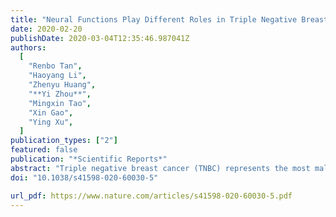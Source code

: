 ```yaml
---
title: "Neural Functions Play Different Roles in Triple Negative Breast Cancer (TNBC) and non-TNBC"
date: 2020-02-20
publishDate: 2020-03-04T12:35:46.987041Z
authors:
  [
    "Renbo Tan",
    "Haoyang Li",
    "Zhenyu Huang",
    "**Yi Zhou**",
    "Mingxin Tao",
    "Xin Gao",
    "Ying Xu",
  ]
publication_types: ["2"]
featured: false
publication: "*Scientific Reports*"
abstract: "Triple negative breast cancer (TNBC) represents the most malignant subtype of breast cancer, and yet our understanding about its unique biology remains elusive. We have conducted a comparative computational analysis of transcriptomic data of TNBC and non-TNBC (NTNBC) tissue samples from the TCGA database, focused on genes involved in neural functions. Our main discoveries are: (1) while both subtypes involve neural functions, TNBC has substantially more up-regulated neural genes than NTNBC, suggesting that TNBC is more complex than NTNBC; (2) non-neural functions related to cell-microenvironment interactions and intracellular damage processing are key inducers of the neural genes in both TNBC and NTNBC, but the inducer-responder relationships are different in the two cancer subtypes; (3) key neural functions such as neural crest formation are predicted to enhance adaptive immunity in TNBC while glia development, along with a few other neural functions, induce both innate and adaptive immunity in NTNBC. These results reveal key differences in the biology between the two cancer subtypes, particularly in terms of the roles that neural functions play. Our findings may open new doors for further investigation of the distinct biology of TNBC vs. NTNBC."
doi: "10.1038/s41598-020-60030-5"

url_pdf: https://www.nature.com/articles/s41598-020-60030-5.pdf
---
```

